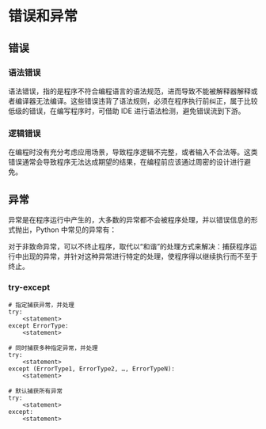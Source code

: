 # 错误和异常


## 错误


### 语法错误
语法错误，指的是程序不符合编程语言的语法规范，进而导致不能被解释器解释或者编译器无法编译。这些错误违背了语法规则，必须在程序执行前纠正，属于比较低级的错误，在编写程序时，可借助 IDE 进行语法检测，避免错误流到下游。


### 逻辑错误
在编程时没有充分考虑应用场景，导致程序逻辑不完整，或者输入不合法等。这类错误通常会导致程序无法达成期望的结果，在编程前应该通过周密的设计进行避免。



## 异常
异常是在程序运行中产生的，大多数的异常都不会被程序处理，并以错误信息的形式抛出，Python 中常见的异常有：

对于非致命异常，可以不终止程序，取代以“和谐”的处理方式来解决：捕获程序运行中出现的异常，并针对这种异常进行特定的处理，使程序得以继续执行而不至于终止。


### try-except
```
# 指定捕获异常，并处理
try:
    <statement>
except ErrorType:
    <statement>

# 同时捕获多种指定异常，并处理
try:
    <statement>
except (ErrorType1, ErrorType2, …, ErrorTypeN):
    <statement>

# 默认捕获所有异常
try:
    <statement>
except:
    <statement>
```










